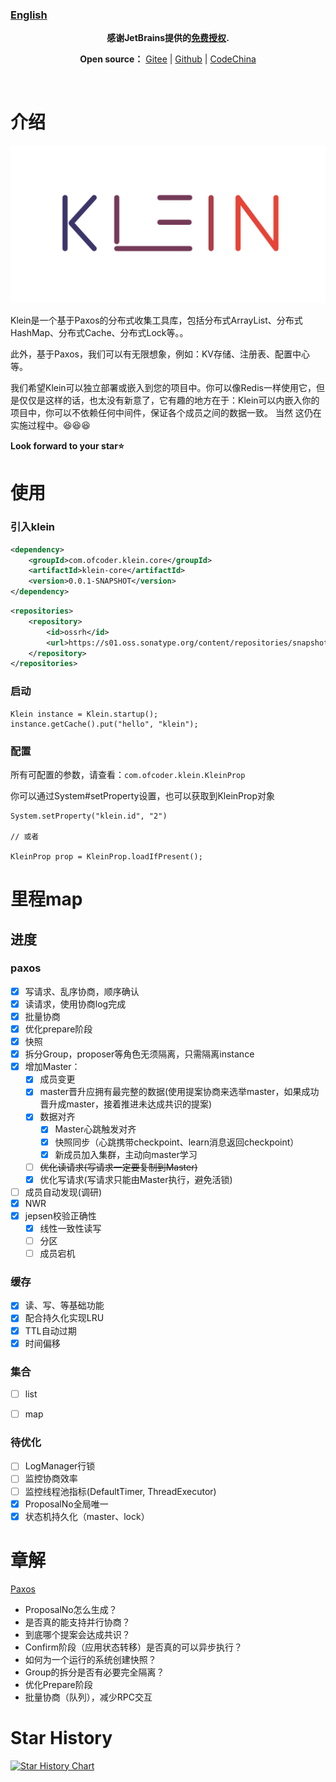 
### [English](readme.md)
<p align="center">
    <strong>感谢JetBrains提供的<a target="_blank" href="https://www.jetbrains.com/community/opensource">免费授权</a>.</strong>
</p>
<p align="center">
    <strong>Open source：</strong> <a target="_blank" href='https://gitee.com/bleemliu/klein'>Gitee</a> | <a target="_blank" href='https://github.com/shihuili1218/klein'>Github</a> | <a target="_blank" href='https://gitcode.net/gege87417376/klein'>CodeChina</a>
</p>
<p align="center">
   <a href="https://gitter.im/klein-gitter/community?utm_source=badge&utm_medium=badge&utm_campaign=pr-badge&utm_content=badge"><img src="https://badges.gitter.im/klein-gitter/community.svg"  alt=""/></a>
    &nbsp;
    <a href="https://www.codacy.com/gh/shihuili1218/klein/dashboard?utm_source=github.com&amp;utm_medium=referral&amp;utm_content=shihuili1218/klein&amp;utm_campaign=Badge_Grade"><img src="https://app.codacy.com/project/badge/Grade/764fda630fd845949ae492a1f6469173" alt="" /></a>
    &nbsp;
    <a href="https://github.com/shihuili1218/klein/actions/workflows/mvn_test.yml"><img src="https://github.com/shihuili1218/klein/actions/workflows/mvn_test.yml/badge.svg" alt="" /></a>
    &nbsp;
    <a href="LICENSE"><img src="https://img.shields.io/badge/license-Apache--2.0-blue" alt=""/></a>
</p>

# 介绍
![](logo.svg)

Klein是一个基于Paxos的分布式收集工具库，包括分布式ArrayList、分布式HashMap、分布式Cache、分布式Lock等。。

此外，基于Paxos，我们可以有无限想象，例如：KV存储、注册表、配置中心等。

我们希望Klein可以独立部署或嵌入到您的项目中。你可以像Redis一样使用它，但是仅仅是这样的话，也太没有新意了，它有趣的地方在于：Klein可以内嵌入你的项目中，你可以不依赖任何中间件，保证各个成员之间的数据一致。
当然 这仍在实施过程中。😆😆😆

**Look forward to your star⭐**

# 使用
### 引入klein
```xml
<dependency>
    <groupId>com.ofcoder.klein.core</groupId>
    <artifactId>klein-core</artifactId>
    <version>0.0.1-SNAPSHOT</version>
</dependency>
```
```xml
<repositories>
    <repository>
        <id>ossrh</id>
        <url>https://s01.oss.sonatype.org/content/repositories/snapshots</url>
    </repository>
</repositories>
```
### 启动
```
Klein instance = Klein.startup();
instance.getCache().put("hello", "klein");
```
### 配置
所有可配置的参数，请查看：`com.ofcoder.klein.KleinProp`

你可以通过System#setProperty设置，也可以获取到KleinProp对象
```
System.setProperty("klein.id", "2")

// 或者 

KleinProp prop = KleinProp.loadIfPresent();
```

# 里程map

## 进度
### paxos
- [x] 写请求、乱序协商，顺序确认
- [x] 读请求，使用协商log完成
- [x] 批量协商
- [x] 优化prepare阶段
- [x] 快照
- [x] 拆分Group，proposer等角色无须隔离，只需隔离instance
- [x] 增加Master：
  - [x] 成员变更
  - [x] master晋升应拥有最完整的数据(使用提案协商来选举master，如果成功晋升成master，接着推进未达成共识的提案)
  - [x] 数据对齐
    - [x] Master心跳触发对齐
    - [x] 快照同步（心跳携带checkpoint、learn消息返回checkpoint）
    - [x] 新成员加入集群，主动向master学习
  - [ ] ~~优化读请求(写请求一定要复制到Master)~~
  - [x] 优化写请求(写请求只能由Master执行，避免活锁)
- [ ] 成员自动发现(调研)
- [x] NWR
- [x] jepsen校验正确性
  - [x] 线性一致性读写
  - [ ] 分区
  - [ ] 成员宕机

### 缓存
- [x] 读、写、等基础功能
- [x] 配合持久化实现LRU
- [x] TTL自动过期
- [x] 时间偏移

### 集合
- [ ] list
- [ ] map


### 待优化
- [ ] LogManager行锁
- [ ] 监控协商效率
- [ ] 监控线程池指标(DefaultTimer, ThreadExecutor)
- [x] ProposalNo全局唯一
- [x] 状态机持久化（master、lock）

# 章解
[Paxos](klein-consensus/klein-consensus-paxos/readme.md)
- ProposalNo怎么生成？
- 是否真的能支持并行协商？
- 到底哪个提案会达成共识？
- Confirm阶段（应用状态转移）是否真的可以异步执行？
- 如何为一个运行的系统创建快照？
- Group的拆分是否有必要完全隔离？
- 优化Prepare阶段
- 批量协商（队列），减少RPC交互

# Star History

[![Star History Chart](https://api.star-history.com/svg?repos=shihuili1218/klein&type=Date)](https://star-history.com/#shihuili1218/klein&Date)
